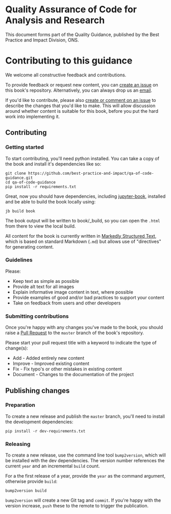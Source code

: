 # Quality Assurance of Code for Analysis and Research

This document forms part of the Quality Guidance, published by the Best Practice and Impact Division, ONS.


# Contributing to this guidance

We welcome all constructive feedback and contributions.

To provide feedback or request new content, you can [create an issue](https://github.com/best-practice-and-impact/qa-of-code-guidance/issues) on this book's repository.
Alternatively, you can always drop us an [email](gsshelp@statistics.gov.uk).

If you'd like to contribute, please also [create or comment on an issue](https://github.com/best-practice-and-impact/qa-of-code-guidance/issues) to describe the changes that you'd like to make.
This will allow discussion around whether content is suitable for this book, before you put the hard work into implementing it.


## Contributing


### Getting started

To start contributing, you'll need python installed.
You can take a copy of the book and install it's dependencies like so:

```
git clone https://github.com/best-practice-and-impact/qa-of-code-guidance.git
cd qa-of-code-guidance
pip install -r requirements.txt
```

Great, now you should have dependencies, including [jupyter-book](https://jupyterbook.org/intro.html), installed and be able to build the book locally using:

```
jb build book
```

The book output will be written to book/_build, so you can open the `.html` from there to view the local build.

All content for the book is currently written in [Markedly Structured Text](https://myst-parser.readthedocs.io/en/latest/), which is based on standard Markdown (`.md`) but allows use of "directives" for generating content.


### Guidelines

Please:
* Keep text as simple as possible
* Provide alt text for all images
* Explain informative image content in text, where possible
* Provide examples of good and/or bad practices to support your content
* Take on feedback from users and other developers


### Submitting contributions

Once you're happy with any changes you've made to the book, you should raise a [Pull Request](https://github.com/best-practice-and-impact/qa-of-code-guidance/pulls) to the `master` branch of the book's repository.

Please start your pull request title with a keyword to indicate the type of change(s):

* Add - Added entirely new content
* Improve - Improved existing content
* Fix - Fix typo's or other mistakes in existing content
* Document - Changes to the documentation of the project


## Publishing changes

### Preparation

To create a new release and publish the `master` branch, you'll need to install the development dependencies:

```
pip install -r dev-requirements.txt
```

### Releasing

To create a new release, use the command line tool `bump2version`, which will be installed with the dev dependencies.
The version number references the current `year` and an incremental `build` count.

For a the first release of a year, provide the `year` as the command argument, otherwise provide `build`:

```
bump2version build
```

`bump2version` will create a new Git tag and `commit`.
If you're happy with the version increase, `push` these to the remote to trigger the publication.
